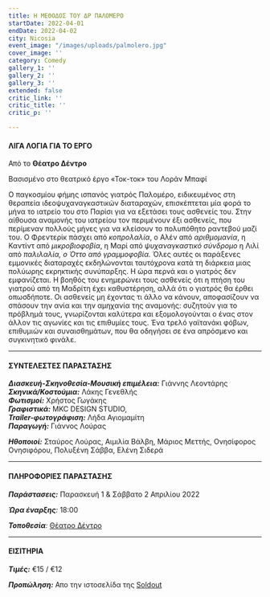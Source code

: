 ```yaml
---
title: Η ΜΕΘΟΔΟΣ ΤΟΥ ΔΡ ΠΑΛΟΜΕΡΟ
startDate: 2022-04-01
endDate: 2022-04-02
city: Nicosia
event_image: "/images/uploads/palmolero.jpg"
cover_image: ''
category: Comedy
gallery_1: ''
gallery_2: ''
gallery_3: ''
extended: false
critic_link: ''
critic_title: ''
critic_p: ''

---
```

#### ΛΙΓΑ ΛΟΓΙΑ ΓΙΑ ΤΟ ΕΡΓΟ

Από το **Θέατρο Δέντρο**

Βασισμένο στο θεατρικό έργο «Τοκ-τοκ» του Λοράν Μπαφί

Ο παγκοσμίου φήμης ισπανός γιατρός Παλομέρο, ειδικευμένος στη θεραπεία ιδεοψυχαναγκαστικών διαταραχών, επισκέπτεται μία φορά το μήνα το ιατρείο του στο Παρίσι για να εξετάσει τους ασθενείς του. Στην αίθουσα αναμονής του ιατρείου τον περιμένουν έξι ασθενείς, που περίμεναν πολλούς μήνες για να κλείσουν το πολυπόθητο ραντεβού μαζί του. Ο Φρεντερίκ πάσχει από _κοπρολαλία_, ο Αλέν από _αριθμομανία_, η Καντίντ από _μικροβιοφοβία_, η Μαρί από _ψυχαναγκαστικό σύνδρομο_ η Λιλί από _παλιλαλία, ο Όττο από γραμμοφοβία._ Όλες αυτές οι παράξενες εμμονικές διαταραχές εκδηλώνονται ταυτόχρονα κατά τη διάρκεια μιας πολύωρης εκρηκτικής συνύπαρξης. Η ώρα περνά και ο γιατρός δεν εμφανίζεται. Η βοηθός του ενημερώνει τους ασθενείς ότι η πτήση του γιατρού από τη Μαδρίτη έχει καθυστέρηση, αλλά ότι ο γιατρός θα έρθει οπωσδήποτε. Οι ασθενείς μη έχοντας τι άλλο να κάνουν, αποφασίζουν να σπάσουν την ανία και την αμηχανία της αναμονής: συζητούν για το πρόβλημά τους, γνωρίζονται καλύτερα και εξομολογούνται ο ένας στον άλλον τις αγωνίες και τις επιθυμίες τους. Ένα τρελό γαϊτανάκι φόβων, επιθυμιών και συναισθημάτων, που θα οδηγήσει σε ένα απρόσμενο και συγκινητικό φινάλε.

***

#### ΣΥΝΤΕΛΕΣΤΕΣ ΠΑΡΑΣΤΑΣΗΣ

**_Διασκευή-Σκηνοθεσία-Μουσική επιμέλεια:_** Γιάννης Λεοντάρης  
**_Σκηνικά/Κοστούμια:_** Λάκης Γενεθλής  
**_Φωτισμοί:_** Xρήστος Γωγάκης  
**_Γραφιστικά:_** MKC DESIGN STUDIO,  
**_Trailer-φωτογράφιση:_** Λήδα Αγιομαμίτη  
**_Παραγωγή:_** Γιάννος Λούρας

**_Ηθοποιοί:_** Σταύρος Λούρας, Αιμιλία Βάλβη, Μάριος Μεττής, Ονησίφορος Ονησιφόρου, Πολυξένη Σάββα, Ελένη Σιδερά

***

#### ΠΛΗΡΟΦΟΡΙΕΣ ΠΑΡΑΣΤΑΣΗΣ

**_Παράστασεις:_** Παρασκευή 1 & Σάββατο 2 Απριλίου 2022

**_Ώρα έναρξης_**_:_ 18:00

**_Τοποθεσία_**_:_ [Θέατρο Δέντρο](https://www.google.com/maps/place/%CE%98%CE%AD%CE%B1%CF%84%CF%81%CE%BF+%CE%94%CE%AD%CE%BD%CF%84%CF%81%CE%BF/@35.1778415,33.3892814,17z/data=!3m1!4b1!4m5!3m4!1s0x14de170b08c2c23f:0x17cd0ebf63c7196d!8m2!3d35.1778415!4d33.3914701 "Θέατρο Δέντρο")

***

#### ΕΙΣΙΤΗΡΙΑ

**_Τιμές:_** €15 / €12

**_Προπώληση:_** Απο την ιστοσελίδα της [Soldout](https://www.soldoutticketbox.com/dr-palomero-method-dentro-2022/?lang=el "Soldout")